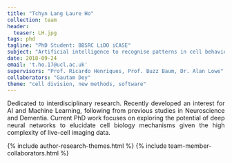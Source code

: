 ```yaml
---
title: "Tchyn Lang Laure Ho"
collection: team
header:
  teaser: LH.jpg
tags: phd
tagline: "PhD Student: BBSRC LiDO iCASE"
subject: "Artificial intelligence to recognise patterns in cell behaviour"
date: 2018-09-24
email: 't.ho.17@ucl.ac.uk'
supervisors: "Prof. Ricardo Henriques, Prof. Buzz Baum, Dr. Alan Lowe"
collaborators: "Gautam Dey"
theme: "cell division, new methods, software"
---
```


<p align= "justify">
Dedicated to interdisciplinary research. Recently developed an interest for AI and Machine Learning, following from previous studies in Neuroscience and Dementia. Current PhD work focuses on exploring the potential of deep neural networks to elucidate cell biology mechanisms given the high complexity of live-cell imaging data.

{% include author-research-themes.html %}
{% include team-member-collaborators.html %}
